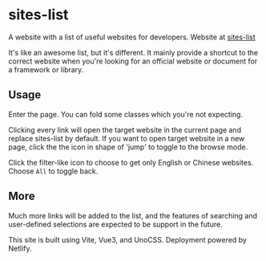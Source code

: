 # sites-list

A website with a list of useful websites for developers. Website at [sites-list](https://sites-list.netlify.app)
 
It's like an awesome list, but it's different. It mainly provide a shortcut to the correct website when you're looking for an official website or document for a framework or library.

## Usage

Enter the page. You can fold some classes which you're not expecting.

Clicking every link will open the target website in the current page and replace sites-list by default. If you want to open target website in a new page, click the the icon in shape of 'jump' to toggle to the browse mode.

Click the filter-like icon to choose to get only English or Chinese websites. Choose `All` to toggle back.

## More

Much more links will be added to the list, and the features of searching and user-defined selections are expected to be support in the future.

This site is built using Vite, Vue3, and UnoCSS. Deployment powered by Netlify.